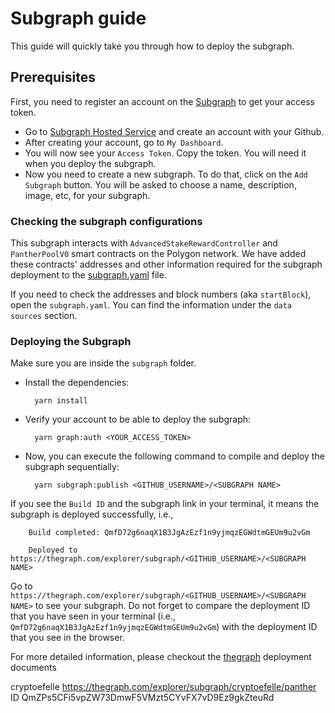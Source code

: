 # Subgraph guide

This guide will quickly take you through how to deploy the subgraph.

## Prerequisites

First, you need to register an account on the [Subgraph](https://thegraph.com) to get your access token.

- Go to [Subgraph Hosted Service](https://thegraph.com/hosted-service) and create an account with your Github.
- After creating your account, go to `My Dashboard`.
- You will now see your `Access Token`. Copy the token. You will need it when you deploy the subgraph.
- Now you need to create a new subgraph. To do that, click on the `Add Subgraph` button. You will be asked to choose a name, description, image, etc, for your subgraph.

### Checking the subgraph configurations

This subgraph interacts with `AdvancedStakeRewardController` and `PantherPoolV0` smart contracts on the Polygon network.
We have added these contracts' addresses and other information required for the subgraph deployment to the [subgraph.yaml](./subgraph.yaml) file.

If you need to check the addresses and block numbers (aka `startBlock`), open the `subgraph.yaml`. You can find the information under the `data sources` section.

### Deploying the Subgraph

Make sure you are inside the `subgraph` folder.

- Install the dependencies:

        yarn install

- Verify your account to be able to deploy the subgraph:

        yarn graph:auth <YOUR_ACCESS_TOKEN>

- Now, you can execute the following command to compile and deploy the subgraph sequentially:

        yarn subgraph:publish <GITHUB_USERNAME>/<SUBGRAPH NAME>

If you see the `Build ID` and the subgraph link in your terminal, it means the subgraph is deployed successfully, i.e.,

        Build completed: QmfD72g6naqX1B3JgAzEzf1n9yjmqzEGWdtmGEUm9u2vGm

        Deployed to https://thegraph.com/explorer/subgraph/<GITHUB_USERNAME>/<SUBGRAPH NAME>

Go to `https://thegraph.com/explorer/subgraph/<GITHUB_USERNAME>/<SUBGRAPH NAME>` to see your subgraph.
Do not forget to compare the deployment ID that you have seen in your terminal (i.e., `QmfD72g6naqX1B3JgAzEzf1n9yjmqzEGWdtmGEUm9u2vGm`) with the deployment ID that you see in the browser.

For more detailed information, please checkout the [thegraph](https://thegraph.com/docs/en/deploying/deploying-a-subgraph-to-hosted/) deployment documents

cryptoefelle https://thegraph.com/explorer/subgraph/cryptoefelle/panther
ID QmZPs5CFi5vpZW73DmwF5VMzt5CYvFX7vD9Ez9gkZteuRd

